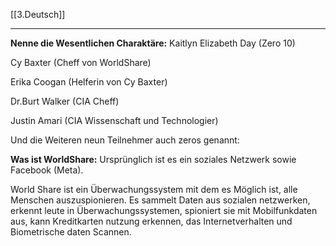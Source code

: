 [[3.Deutsch]]
___
**Nenne die Wesentlichen Charaktäre:**
Kaitlyn Elizabeth Day (Zero 10)

Cy Baxter (Cheff von WorldShare)

Erika Coogan (Helferin von Cy Baxter)

Dr.Burt Walker (CIA Cheff)

Justin Amari (CIA Wissenschaft und Technologier)


Und die Weiteren neun Teilnehmer auch zeros genannt:


**Was ist WorldShare:**
Ursprünglich ist es ein soziales Netzwerk sowie Facebook (Meta).

World Share ist ein Überwachungssystem mit dem es Möglich ist, alle Menschen auszuspionieren. Es sammelt Daten aus sozialen netzwerken, erkennt leute in Überwachungssystemen, spioniert sie mit Mobilfunkdaten aus, kann Kreditkarten nutzung erkennen, das Internetverhalten und Biometrische daten Scannen.

